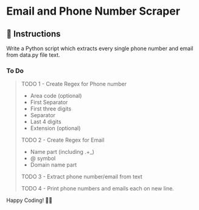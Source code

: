 # Email and Phone Number Scraper

## 📄 Instructions
Write a Python script which extracts every single phone number and email from data.py file text.

### To Do
> TODO 1 - Create Regex for Phone number
>- Area code (optional)
>- First Separator
>- First three digits
>- Separator
>- Last 4 digits
>- Extension (optional)
>
>TODO 2 - Create Regex for Email
>- Name part (including .+_)
>- @ symbol
>- Domain name part
>
>TODO 3 - Extract phone number/email from text
>
>TODO 4 - Print phone numbers and emails each on new line.

Happy Coding! 🚀✨
